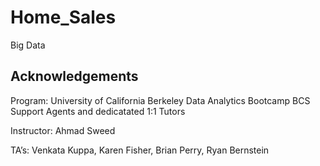 # Home_Sales
Big Data

## Acknowledgements
Program: University of California Berkeley Data Analytics Bootcamp BCS Support Agents and dedicatated 1:1 Tutors

Instructor: Ahmad Sweed

TA’s: Venkata Kuppa, Karen Fisher, Brian Perry, Ryan Bernstein
